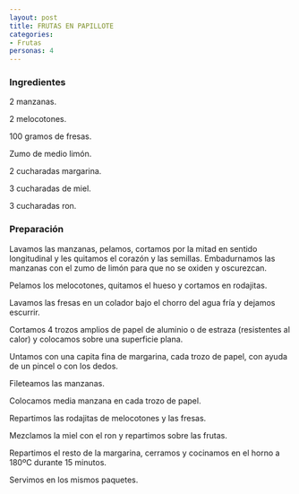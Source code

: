 ```yaml
---
layout: post
title: FRUTAS EN PAPILLOTE
categories:
- Frutas
personas: 4 
---
```

<h3>Ingredientes</h3>
2 manzanas.

2 melocotones.

100 gramos de fresas.

Zumo de medio limón.

2 cucharadas margarina.

3 cucharadas de miel.

3 cucharadas ron.

<h3>Preparación</h3>
Lavamos las manzanas, pelamos, cortamos por la mitad en sentido longitudinal y les quitamos el corazón y las semillas. Embadurnamos las manzanas con el zumo de limón para que no se oxiden y oscurezcan.

Pelamos los melocotones, quitamos el hueso y cortamos en rodajitas.

Lavamos las fresas en un colador bajo el chorro del agua fría y dejamos escurrir.

Cortamos 4 trozos amplios de papel de aluminio o de estraza (resistentes al calor) y colocamos sobre una superficie plana.

Untamos con una capita fina de margarina, cada trozo de papel, con ayuda de un pincel o con los dedos.

Fileteamos las manzanas.

Colocamos media manzana en cada trozo de papel.

Repartimos las rodajitas de melocotones y las fresas.

Mezclamos la miel con el ron y repartimos sobre las frutas.

Repartimos el resto de la margarina, cerramos y cocinamos en el horno a 180ºC durante 15 minutos.

Servimos en los mismos paquetes.